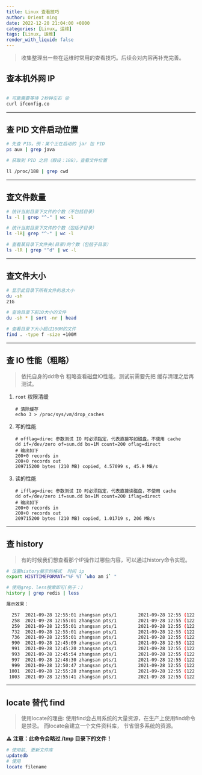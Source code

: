 ```yaml
---
title: Linux 查看技巧
author: Orient ming
date: 2022-12-20 21:04:00 +0800
categories: [Linux, 运维]
tags: [Linux, 运维]
render_with_liquid: false
---
```


> 收集整理出一些在运维时常用的查看技巧。后续会对内容再补充完善。

## 查本机外网 IP

```bash

# 可能需要等待 2秒钟左右 😜
curl ifconfig.co
```

-----

## 查 PID 文件启动位置

```bash
# 先查 PID。例：某个正在启动的 jar 包 PID
ps aux | grep java

# 获取到 PID 之后（假设：188），查看文件位置

ll /proc/188 | grep cwd
```

-----

## 查文件数量

```bash
# 统计当前目录下文件的个数（不包括目录）
ls -l | grep "^-" | wc -l

# 统计当前目录下文件的个数（包括子目录）
ls -lR| grep "^-" | wc -l

# 查看某目录下文件夹(目录)的个数（包括子目录）
ls -lR | grep "^d" | wc -l
```

-----

## 查文件大小

```bash
# 显示此目录下所有文件的总大小
du -sh
21G

# 查询目录下前10大小的文件
du -sh * | sort -nr | head

# 查看目录下大小超过100M的文件
find . -type f -size +100M
```

-----

## 查 IO 性能（粗略）

> 依托自身的dd命令 粗略查看磁盘IO性能。测试前需要先把
> 缓存清理之后再测试。

1. `root` 权限清缓

    ```shell
    # 清除缓存
    echo 3 > /proc/sys/vm/drop_caches
    ```

2. 写的性能

    ```shell
    # offlag=direc 参数测试 IO 时必须指定，代表直接写如磁盘，不使用 cache
    dd if=/dev/zero of=sun.dd bs=1M count=200 oflag=direct
    # 输出如下
    200+0 records in
    200+0 records out
    209715200 bytes (210 MB) copied, 4.57099 s, 45.9 MB/s
    ```

3. 读的性能

    ```shell
    # ifflag=direc 参数测试 IO 时必须指定，代表直接读磁盘，不使用 cache
    dd of=/dev/zero if=sun.dd bs=1M count=200 iflag=direct
    # 输出如下
    200+0 records in
    200+0 records out
    209715200 bytes (210 MB) copied, 1.01719 s, 206 MB/s
    ```

-----

## 查 history

> 有的时候我们想查看那个IP操作过哪些内容，可以通过history命令实现。

```bash
# 设置history展示的格式  时间 ip
export HISTTIMEFORMAT="%F %T `who am i` "

# 使用grep、less搜索即可(例子：)
history | grep redis | less

展示效果：

  257  2021-09-28 12:55:01 zhangsan pts/1        2021-09-28 12:55 (122.5.45.202) cd /usr/bin/redis*
  258  2021-09-28 12:55:01 zhangsan pts/1        2021-09-28 12:55 (122.5.45.202) ls /usr/libexec/redis*
  259  2021-09-28 12:55:01 zhangsan pts/1        2021-09-28 12:55 (122.5.45.202) cd /usr/local/redis/
  732  2021-09-28 12:55:01 zhangsan pts/1        2021-09-28 12:55 (122.5.45.202) cd /usr/local/redis/
  736  2021-09-28 12:55:01 zhangsan pts/1        2021-09-28 12:55 (122.5.45.202) ./redis-cli
  990  2021-09-28 12:45:09 zhangsan pts/1        2021-09-28 12:55 (122.5.45.202) ps aux | grep redis
  991  2021-09-28 12:45:20 zhangsan pts/1        2021-09-28 12:55 (122.5.45.202) history | grep redis | less
  993  2021-09-28 12:45:54 zhangsan pts/1        2021-09-28 12:55 (122.5.45.202) history -c | grep redis | less
  997  2021-09-28 12:48:30 zhangsan pts/1        2021-09-28 12:55 (122.5.45.202) history | grep redis | less
  999  2021-09-28 12:50:47 zhangsan pts/1        2021-09-28 12:55 (122.5.45.202) history | grep redis | less
 1001  2021-09-28 12:55:28 zhangsan pts/1        2021-09-28 12:55 (122.5.45.202) history | grep redis | less
 1003  2021-09-28 12:55:41 zhangsan pts/1        2021-09-28 12:55 (122.5.45.202) history | grep redis | less
```

-----

## locate 替代 find

> 使用locate的理由:  使用find会占用系统的大量资源，在生产上使用find命令是禁忌。
> 而locate会建立一个文件资料库， 节省很多系统的资源。

**⚠️ 注意：此命令会略过 /tmp 目录下的文件！**

```bash
# 使用前, 更新文件库
updatedb
# 使用
locate filename
```
